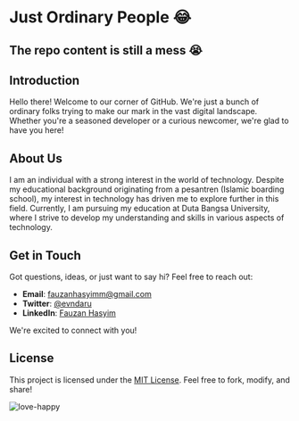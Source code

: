 # Just Ordinary People 😂

## The repo content is still a mess 😭

## Introduction
Hello there! Welcome to our corner of GitHub. We're just a bunch of ordinary folks trying to make our mark in the vast digital landscape. Whether you're a seasoned developer or a curious newcomer, we're glad to have you here!

## About Us
I am an individual with a strong interest in the world of technology. Despite my educational background originating from a pesantren (Islamic boarding school), my interest in technology has driven me to explore further in this field. Currently, I am pursuing my education at Duta Bangsa University, where I strive to develop my understanding and skills in various aspects of technology.

## Get in Touch
Got questions, ideas, or just want to say hi? Feel free to reach out:

- **Email**: [fauzanhasyimm@gmail.com](mailto:fauzanhasyimm@gmail.com)
- **Twitter**: [@evndaru](https://twitter.com/evndaru)
- **LinkedIn**: [Fauzan Hasyim](https://www.linkedin.com/in/fauzan-hasyim-808a58217)

We're excited to connect with you!

## License
This project is licensed under the [MIT License](link-to-license). Feel free to fork, modify, and share!


![love-happy](https://github.com/evandaru/evandaru/assets/108566614/8c2e0b4c-ff4c-431a-a3db-04fa5efa6f37)
